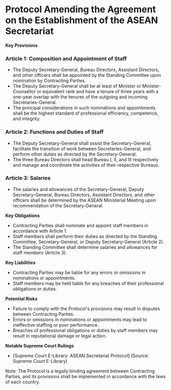 **Protocol Amending the Agreement on the Establishment of the ASEAN Secretariat**
===========================================================================

**Key Provisions**

### Article 1: Composition and Appointment of Staff

* The Deputy Secretary-General, Bureau Directors, Assistant Directors, and other officers shall be appointed by the Standing Committee upon nomination by Contracting Parties.
* The Deputy Secretary-General shall be at least of Minister or Minister-Counsellor or equivalent rank and have a tenure of three years with a one-year overlap with the tenures of the outgoing and incoming Secretaries-General.
* The principal considerations in such nominations and appointments shall be the highest standard of professional efficiency, competence, and integrity.

### Article 2: Functions and Duties of Staff

* The Deputy Secretary-General shall assist the Secretary-General, facilitate the transition of work between Secretaries-General, and perform other duties as directed by the Secretary-General.
* The three Bureau Directors shall head Bureau I, II, and III respectively and manage and coordinate the activities of their respective Bureaus.

### Article 3: Salaries

* The salaries and allowances of the Secretary-General, Deputy Secretary-General, Bureau Directors, Assistant Directors, and other officers shall be determined by the ASEAN Ministerial Meeting upon recommendation of the Secretary-General.

**Key Obligations**

* Contracting Parties shall nominate and appoint staff members in accordance with Article 1.
* Staff members shall perform their duties as directed by the Standing Committee, Secretary-General, or Deputy Secretary-General (Article 2).
* The Standing Committee shall determine salaries and allowances for staff members (Article 3).

**Key Liabilities**

* Contracting Parties may be liable for any errors or omissions in nominations or appointments.
* Staff members may be held liable for any breaches of their professional obligations or duties.

**Potential Risks**

* Failure to comply with the Protocol's provisions may result in disputes between Contracting Parties.
* Errors or omissions in nominations or appointments may lead to ineffective staffing or poor performance.
* Breaches of professional obligations or duties by staff members may result in reputational damage or legal action.

**Notable Supreme Court Rulings**

* [Supreme Court E-Library: ASEAN Secretariat Protocol] (Source: Supreme Court E-Library)

Note: The Protocol is a legally binding agreement between Contracting Parties, and its provisions shall be implemented in accordance with the laws of each country.